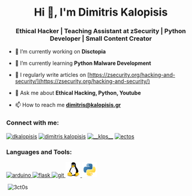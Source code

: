 <h1 align="center">Hi 👋, I'm Dimitris Kalopisis</h1>
<h3 align="center">Ethical Hacker | Teaching Assistant at zSecurity | Python Developer | Small Content Creator</h3>

- 🔭 I’m currently working on **Disctopia**

- 🌱 I’m currently learning **Python Malware Development**

- 📝 I regularly write articles on [https://zsecurity.org/hacking-and-security/](https://zsecurity.org/hacking-and-security/)

- 💬 Ask me about **Ethical Hacking, Python, Youtube**

- 📫 How to reach me **dimitris@kalopisis.gr**

<h3 align="left">Connect with me:</h3>
<p align="left">
<a href="https://twitter.com/dkalopisis" target="blank"><img align="center" src="https://raw.githubusercontent.com/rahuldkjain/github-profile-readme-generator/master/src/images/icons/Social/twitter.svg" alt="dkalopisis" height="30" width="40" /></a>
<a href="https://linkedin.com/in/dimitris-kalopisis-698a251ab" target="blank"><img align="center" src="https://raw.githubusercontent.com/rahuldkjain/github-profile-readme-generator/master/src/images/icons/Social/linked-in-alt.svg" alt="dimitris kalopisis" height="30" width="40" /></a>
<a href="https://instagram.com/__klps__" target="blank"><img align="center" src="https://raw.githubusercontent.com/rahuldkjain/github-profile-readme-generator/master/src/images/icons/Social/instagram.svg" alt="__klps__" height="30" width="40" /></a>
<a href="https://www.youtube.com/c/ectos" target="blank"><img align="center" src="https://raw.githubusercontent.com/rahuldkjain/github-profile-readme-generator/master/src/images/icons/Social/youtube.svg" alt="ectos" height="30" width="40" /></a>
</p>

<h3 align="left">Languages and Tools:</h3>
<p align="left"> <a href="https://www.arduino.cc/" target="_blank" rel="noreferrer"> <img src="https://cdn.worldvectorlogo.com/logos/arduino-1.svg" alt="arduino" width="40" height="40"/> </a> <a href="https://flask.palletsprojects.com/" target="_blank" rel="noreferrer"> <img src="https://www.vectorlogo.zone/logos/pocoo_flask/pocoo_flask-icon.svg" alt="flask" width="40" height="40"/> </a> <a href="https://git-scm.com/" target="_blank" rel="noreferrer"> <img src="https://www.vectorlogo.zone/logos/git-scm/git-scm-icon.svg" alt="git" width="40" height="40"/> </a> <a href="https://www.linux.org/" target="_blank" rel="noreferrer"> <img src="https://raw.githubusercontent.com/devicons/devicon/master/icons/linux/linux-original.svg" alt="linux" width="40" height="40"/> </a> <a href="https://www.python.org" target="_blank" rel="noreferrer"> <img src="https://raw.githubusercontent.com/devicons/devicon/master/icons/python/python-original.svg" alt="python" width="40" height="40"/> </a> </p>

<p>&nbsp;<img align="center" src="https://github-readme-stats.vercel.app/api?username=3ct0s&show_icons=true&locale=en" alt="3ct0s" /></p>
